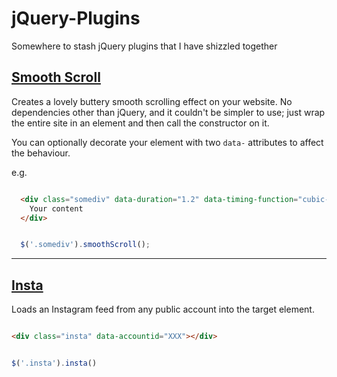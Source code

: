 # jQuery-Plugins
Somewhere to stash jQuery plugins that I have shizzled together

## [Smooth Scroll](/jquery.smoothScroll/)
Creates a lovely buttery smooth scrolling effect on your website.
No dependencies other than jQuery, and it couldn't be simpler to use; just wrap the entire site in an element and then call the constructor on it.

You can optionally decorate your element with two `data-` attributes to affect the behaviour.

e.g.

```html

  <div class="somediv" data-duration="1.2" data-timing-function="cubic-bezier(0.25, 0.85, 0.5, 1)">
    Your content
  </div>

```


```javascript

  $('.somediv').smoothScroll();

```


---
## [Insta](/jquery.insta/)
Loads an Instagram feed from any public account into the target element.

```html

<div class="insta" data-accountid="XXX"></div>

```

```javascript

$('.insta').insta()

```